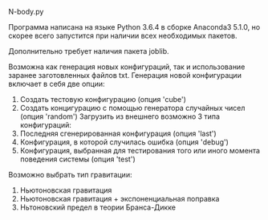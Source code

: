 N-body.py

Программа написана на языке Python 3.6.4 в сборке 
Anaconda3 5.1.0, но скорее всего запустится при наличии
всех необходимых пакетов.

Дополнительно требует наличия пакета joblib.

Возможна как генерация новых конфигураций, так и использование
заранее заготовленных файлов txt.
Генерация новой конфигурации включает в себя две опции:
1) Создать тестовую конфигурацию (опция 'cube')
2) Создать концигурацию с помощью генератора случайных чисел (опция 'random')
Загрузить из внешнего возможно 3 типа конфигураций:
1) Последняя сгенерированная конфигурация (опция 'last')
2) Конфигурация, в которой случилась ошибка (опция 'debug')
3) Конфигурация, выбранная для тестирования того или иного
момента поведения системы (опция 'test')

Возможно выбрать тип гравитации:
1) Ньютоновская гравитация
2) Ньютоновская гравитация + экспоненциальная поправка
2) Ньтоновский предел в теории Бранса-Дикке
